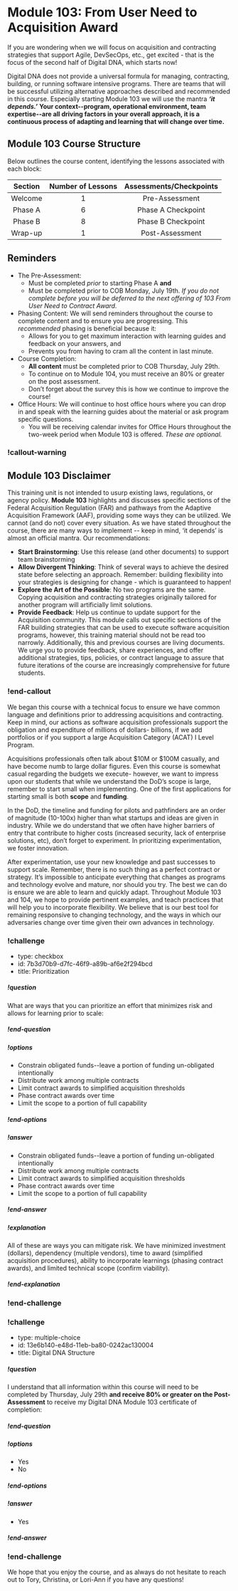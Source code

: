 # Module 103: From User Need to Acquisition Award


If you are wondering when we will focus on acquisition and contracting strategies that support Agile, DevSecOps, etc., get excited - that is the focus of the second half of Digital DNA, which starts now!

Digital DNA does not provide a universal formula for managing, contracting, building, or running software intensive programs. There are teams that will be successful utilizing alternative approaches described and recommended in this course. Especially starting Module 103 we will use the mantra ***‘it depends.’***  **Your context--program, operational environment, team expertise--are all driving factors in your overall approach, it is a continuous process of adapting and learning that will change over time.**

## Module 103 Course Structure

Below outlines the course content, identifying the lessons associated with each block:

|**Section**|**Number of Lessons**|**Assessments/Checkpoints**|
|:---:|:---:|:---:|
| Welcome | 1 | Pre-Assessment | 
| Phase A | 6 | Phase A Checkpoint |
| Phase B | 8 | Phase B Checkpoint |
| Wrap-up | 1 | Post-Assessment | 

## Reminders
* The Pre-Assessment:
    * Must be completed *prior* to starting Phase A **and** 
    * Must be completed prior to COB Monday, July 19th. _If you do not complete before you will be deferred to the next offering of 103 From User Need to Contract Award._
* Phasing Content: We will send reminders throughout the course to complete content and to ensure you are progressing. This _recommended_ phasing is beneficial because it: 
    * Allows for you to get maximum interaction with learning guides and feedback on your answers, and
    * Prevents you from having to cram all the content in last minute.
* Course Completion: 
    * **All content** must be completed prior to COB Thursday, July 29th.
    * To continue on to Module 104, you must receive an 80% or greater on the post assessment. 
    * Don’t forget about the survey this is how we continue to improve the course!
* Office Hours: We will continue to host office hours where you can drop in and speak with the learning guides about the material or ask program specific questions.
    * You will be receiving calendar invites for Office Hours throughout the two-week period when Module 103 is offered. _These are optional._


### !callout-warning
## Module 103 Disclaimer
This training unit is not intended to usurp existing laws, regulations, or agency policy. **Module 103** highlights and discusses specific sections of the Federal Acquisition Regulation (FAR) and pathways from the Adaptive Acquisition Framework (AAF), providing some ways they can be utilized. We cannot (and do not) cover every situation. As we have stated throughout the course, there are many ways to implement -- keep in mind, ‘it depends’ is almost an official mantra. Our recommendations:

* **Start Brainstorming**: Use this release (and other documents) to support team brainstorming
* **Allow Divergent Thinking**: Think of several ways to achieve the desired state before selecting an approach. Remember: building flexibility into your strategies is designing for change - which is guaranteed to happen!
* **Explore the Art of the Possible**: No two programs are the same. Copying acquisition and contracting strategies originally tailored for another program will artificially limit solutions.
* **Provide Feedback**: Help us continue to update support for the Acquisition community. This module calls out specific sections of the FAR  building strategies that can be used to execute software acquisition programs, however, this training material should not be read too narrowly. Additionally, this and previous courses are living documents. We urge you to provide feedback, share experiences, and offer additional strategies, tips, policies, or contract language to assure that future iterations of the course are increasingly comprehensive for future students.

### !end-callout


We began this course with a technical focus to ensure we have common language and definitions prior to addressing acquisitions and contracting. Keep in mind, our actions as software acquisition professionals support the obligation and expenditure of millions  of dollars- billions, if we add portfolios or if you support a large Acquisition Category (ACAT) I Level Program.

Acquisitions professionals often talk about $10M or $100M casually, and have become numb to large dollar figures. Even this course is somewhat casual regarding the budgets we execute- however, we want to impress upon our students that while we understand the DoD’s scope is large, remember to start small when implementing. One of the first applications for starting small is both **scope** and **funding**.

In the DoD, the timeline and funding for pilots and pathfinders are an order of magnitude (10-100x) higher than what startups and ideas are given in industry. While we do understand that we often have higher barriers of entry that contribute to higher costs (increased security, lack of enterprise solutions, etc), don’t forget to experiment. In prioritizing experimentation, we foster innovation.

After experimentation, use your new knowledge and past successes to support scale. Remember, there is no such thing as a perfect contract or strategy. It’s impossible to anticipate everything that changes as programs and technology evolve and mature, nor should you try. The best we can do is ensure we are able to learn and quickly adapt. Throughout Module 103 and 104, we hope to provide pertinent examples, and teach practices that will help you to incorporate flexibility. We believe that is our best tool for remaining responsive to changing technology, and the ways in which our adversaries change over time given their own advances in technology.


### !challenge

* type: checkbox
* id: 7b3d70b9-d7fc-46f9-a89b-af6e2f294bcd
* title: Prioritization
<!-- * points: [1] (optional, the number of points for scoring as a checkpoint) -->
<!-- * topics: [python, pandas] (optional the topics for analyzing points) -->

##### !question

What are ways that you can prioritize an effort that minimizes risk and allows for learning prior to scale:

##### !end-question

##### !options

* Constrain obligated funds--leave a portion of funding un-obligated intentionally
* Distribute work among multiple contracts
* Limit contract awards to simplified acquisition thresholds
* Phase contract awards over time
* Limit the scope to a portion of full capability

##### !end-options

##### !answer

* Constrain obligated funds--leave a portion of funding un-obligated intentionally
* Distribute work among multiple contracts
* Limit contract awards to simplified acquisition thresholds
* Phase contract awards over time
* Limit the scope to a portion of full capability

##### !end-answer

##### !explanation
All of these are ways you can mitigate risk. We have minimized investment (dollars), dependency (multiple vendors), time to award (simplified acquisition procedures), ability to incorporate learnings (phasing contract awards), and limited technical scope (confirm viability).
##### !end-explanation
<!-- other optional sections -->
<!-- !hint - !end-hint (markdown, hidden, students click to view) -->
<!-- !rubric - !end-rubric (markdown, instructors can see while scoring a checkpoint) -->
<!-- !explanation - !end-explanation (markdown, students can see after answering correctly) -->

### !end-challenge


 <!-- >>>>>>>>>>>>>>>>>>>>>> BEGIN CHALLENGE >>>>>>>>>>>>>>>>>>>>>> -->
 <!-- Replace everything in square brackets [] and remove brackets  -->

 ### !challenge

 * type: multiple-choice
 * id: 13e6b140-e48d-11eb-ba80-0242ac130004
 * title: Digital DNA Structure
 <!-- * points: [1] (optional, the number of points for scoring as a checkpoint) -->
 <!-- * topics: [python, pandas] (optional the topics for analyzing points) -->

 ##### !question

I understand that all information within this course will need to be completed by Thursday, July 29th **and receive 80% or greater on the Post-Assessment** to receive my Digital DNA Module 103 certificate of completion:

 ##### !end-question

 ##### !options

 * Yes
 * No

 ##### !end-options

 ##### !answer

 * Yes

 ##### !end-answer

 <!-- other optional sections -->
 <!-- !hint - !end-hint (markdown, hidden, students click to view) -->
 <!-- !rubric - !end-rubric (markdown, instructors can see while scoring a checkpoint) -->
 <!-- !explanation - !end-explanation (markdown, students can see after answering correctly) -->

 ### !end-challenge
 
  We hope that you enjoy the course, and as always do not hesitate to reach out to Tory, Christina, or Lori-Ann if you have any questions!
